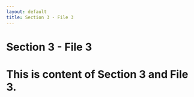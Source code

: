 ```yaml
---
layout: default
title: Section 3 - File 3
---
```


# Section 3 - File 3

# This is content of Section 3 and File 3.
